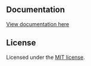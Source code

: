 ## Documentation

[View documentation here](https://brodevscope.vercel.app/docs/introduction.html)

## License

Licensed under the [MIT license](https://github.com/shadcn/ui/blob/main/LICENSE.md).

